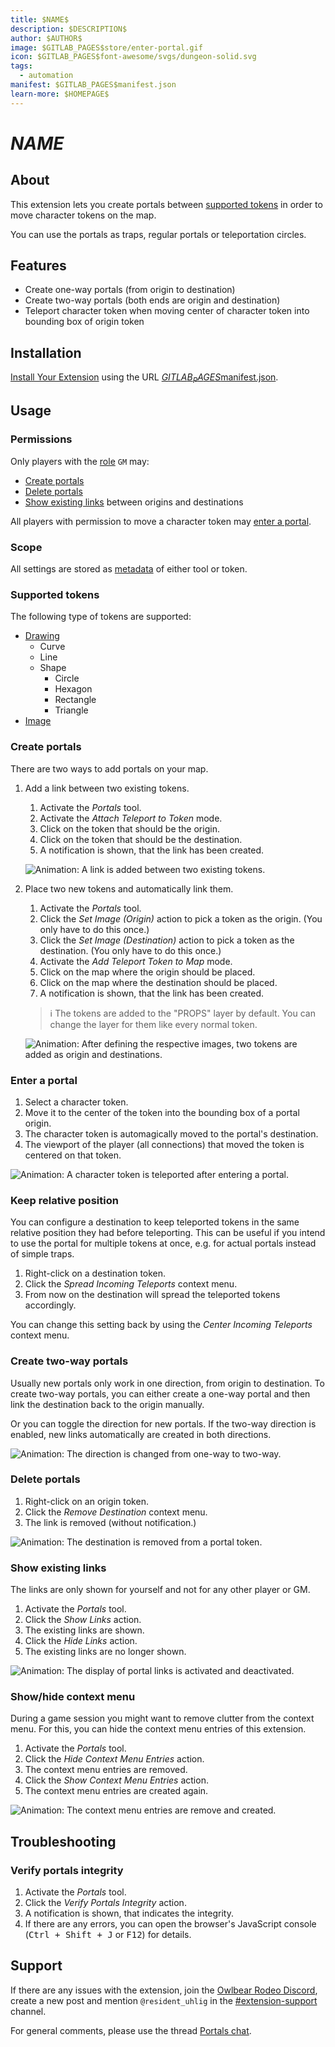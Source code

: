 ```yaml
---
title: $NAME$
description: $DESCRIPTION$
author: $AUTHOR$
image: $GITLAB_PAGES$store/enter-portal.gif
icon: $GITLAB_PAGES$font-awesome/svgs/dungeon-solid.svg
tags:
  - automation
manifest: $GITLAB_PAGES$manifest.json
learn-more: $HOMEPAGE$
---
```


# $NAME$

## About

This extension lets you create portals between [supported tokens](#supported-tokens) in order to move character tokens on the map.

You can use the portals as traps, regular portals or teleportation circles.

## Features

- Create one-way portals (from origin to destination)
- Create two-way portals (both ends are origin and destination)
- Teleport character token when moving center of character token into bounding box of origin token

## Installation

[Install Your Extension] using the URL [$GITLAB_PAGES$manifest.json](../manifest.json).

[Install Your Extension]: https://docs.owlbear.rodeo/extensions/tutorial-hello-world/install-your-extension/

## Usage

### Permissions

Only players with the [role] `GM` may:

- [Create portals](#create-portals)
- [Delete portals](#delete-portals)
- [Show existing links](#show-existing-links) between origins and destinations

[role]: https://docs.owlbear.rodeo/extensions/apis/player#getrole

All players with permission to move a character token may [enter a portal](#enter-a-portal).

### Scope

All settings are stored as [metadata] of either tool or token.

[metadata]: https://docs.owlbear.rodeo/extensions/reference/metadata

### Supported tokens

The following type of tokens are supported:

- [Drawing](https://docs.owlbear.rodeo/docs/drawing/)
  - Curve
  - Line
  - Shape
    - Circle
    - Hexagon
    - Rectangle
    - Triangle
- [Image](https://docs.owlbear.rodeo/docs/images/)

### Create portals

There are two ways to add portals on your map.

1. Add a link between two existing tokens.

   1. Activate the _Portals_ tool.
   2. Activate the _Attach Teleport to Token_ mode.
   3. Click on the token that should be the origin.
   4. Click on the token that should be the destination.
   5. A notification is shown, that the link has been created.

   ![Animation: A link is added between two existing tokens.]($GITLAB_PAGES$store/attach-teleport.gif)

2. Place two new tokens and automatically link them.

   1. Activate the _Portals_ tool.
   2. Click the _Set Image (Origin)_ action to pick a token as the origin. (You only have to do this once.)
   3. Click the _Set Image (Destination)_ action to pick a token as the destination. (You only have to do this once.)
   4. Activate the _Add Teleport Token to Map_ mode.
   5. Click on the map where the origin should be placed.
   6. Click on the map where the destination should be placed.
   7. A notification is shown, that the link has been created.

   > ℹ️ The tokens are added to the "PROPS" layer by default. You can change the layer for them like every normal token.

   ![Animation: After defining the respective images, two tokens are added as origin and destinations.]($GITLAB_PAGES$store/add-teleport-tokens.gif)

### Enter a portal

1. Select a character token.
2. Move it to the center of the token into the bounding box of a portal origin.
3. The character token is automagically moved to the portal's destination.
4. The viewport of the player (all connections) that moved the token is centered on that token.

![Animation: A character token is teleported after entering a portal.]($GITLAB_PAGES$store/enter-portal.gif)

### Keep relative position

You can configure a destination to keep teleported tokens in the same relative position they had before teleporting. This can be useful if you intend to use the portal for multiple tokens at once, e.g. for actual portals instead of simple traps.

1. Right-click on a destination token.
2. Click the _Spread Incoming Teleports_ context menu.
3. From now on the destination will spread the teleported tokens accordingly.

You can change this setting back by using the _Center Incoming Teleports_ context menu.

### Create two-way portals

Usually new portals only work in one direction, from origin to destination. To create two-way portals,
you can either create a one-way portal and then link the destination back to the origin manually.

Or you can toggle the direction for new portals. If the two-way direction is enabled, new links automatically are created in both directions.

![Animation: The direction is changed from one-way to two-way.]($GITLAB_PAGES$store/toggle-direction.gif)

### Delete portals

1. Right-click on an origin token.
2. Click the _Remove Destination_ context menu.
3. The link is removed (without notification.)

![Animation: The destination is removed from a portal token.]($GITLAB_PAGES$store/delete-portal-link.gif)

### Show existing links

The links are only shown for yourself and not for any other player or GM.

1. Activate the _Portals_ tool.
2. Click the _Show Links_ action.
3. The existing links are shown.
4. Click the _Hide Links_ action.
5. The existing links are no longer shown.

![Animation: The display of portal links is activated and deactivated.]($GITLAB_PAGES$store/show-portal-links.gif)

### Show/hide context menu

During a game session you might want to remove clutter from the context menu. For this, you can hide the context menu entries of this extension.

1. Activate the _Portals_ tool.
2. Click the _Hide Context Menu Entries_ action.
3. The context menu entries are removed.
4. Click the _Show Context Menu Entries_ action.
5. The context menu entries are created again.

![Animation: The context menu entries are remove and created.]($GITLAB_PAGES$store/remove-context-menu.gif)

## Troubleshooting

### Verify portals integrity

1. Activate the _Portals_ tool.
2. Click the _Verify Portals Integrity_ action.
3. A notification is shown, that indicates the integrity.
4. If there are any errors, you can open the browser's JavaScript console (<kbd>Ctrl + Shift + J</kbd> or <kbd>F12</kbd>) for details.

## Support

If there are any issues with the extension, join the [Owlbear Rodeo Discord], create a new post and mention `@resident_uhlig` in the [#extension-support] channel.

For general comments, please use the thread [Portals chat].

[Owlbear Rodeo Discord]: https://discord.gg/UY8AXjhzhe
[#extension-support]: https://discord.com/channels/795808973743194152/1108276291960045578
[Portals chat]: https://discord.com/channels/795808973743194152/1257966858800332861

